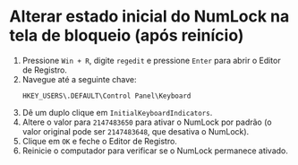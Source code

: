 # Alterar estado inicial do NumLock na tela de bloqueio (após reinício)

1. Pressione `Win + R`, digite `regedit` e pressione `Enter` para abrir o Editor de Registro.
2. Navegue até a seguinte chave:
   ```
   HKEY_USERS\.DEFAULT\Control Panel\Keyboard
   ```
3. Dê um duplo clique em `InitialKeyboardIndicators`.
4. Altere o valor para `2147483650` para ativar o NumLock por padrão (o valor original pode ser `2147483648`, que desativa o NumLock).
5. Clique em `OK` e feche o Editor de Registro.
6. Reinicie o computador para verificar se o NumLock permanece ativado.
